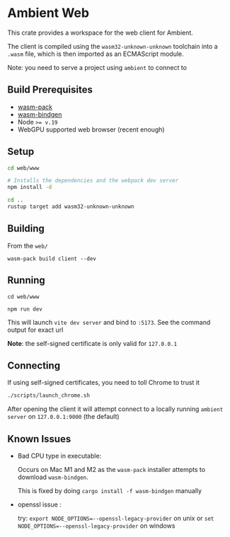 # Ambient Web

This crate provides a workspace for the web client for Ambient.

The client is compiled using the `wasm32-unknown-unknown` toolchain into a `.wasm` file, which is then imported as an ECMAScript module.

Note: you need to serve a project using `ambient` to connect to

## Build Prerequisites

- [wasm-pack](https://rustwasm.github.io/wasm-pack/)
- [wasm-bindgen](https://github.com/rustwasm/wasm-bindgen)
- Node `>= v.19`
- WebGPU supported web browser (recent enough)

## Setup

```sh
cd web/www

# Installs the dependencies and the webpack dev server
npm install -d

cd ..
rustup target add wasm32-unknown-unknown
```

## Building

From the `web/`

```
wasm-pack build client --dev
```

## Running

```
cd web/www

npm run dev
```

This will launch `vite dev server` and bind to `:5173`. See the command output for exact url

**Note**: the self-signed certificate is only valid for `127.0.0.1`

## Connecting

If using self-signed certificates, you need to toll Chrome to trust it

```sh
./scripts/launch_chrome.sh
```

After opening the client it will attempt connect to a locally running `ambient server` on `127.0.0.1:9000` (the default)

## Known Issues

- Bad CPU type in executable:

  Occurs on Mac M1 and M2 as the `wasm-pack` installer attempts to download `wasm-bindgen`.

  This is fixed by doing `cargo install -f wasm-bindgen` manually

- openssl issue :

  try: `export NODE_OPTIONS=--openssl-legacy-provider` on unix or `set NODE_OPTIONS=--openssl-legacy-provider` on windows
